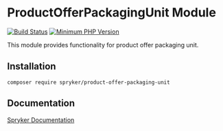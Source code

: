 # ProductOfferPackagingUnit Module
[![Build Status](https://travis-ci.org/spryker/product-offer-packaging-unit.svg)](https://travis-ci.org/spryker/product-offer-packaging-unit)
[![Minimum PHP Version](https://img.shields.io/badge/php-%3E%3D%207.2-8892BF.svg)](https://php.net/)

This module provides functionality for product offer packaging unit.

## Installation

```
composer require spryker/product-offer-packaging-unit
```

## Documentation

[Spryker Documentation](https://academy.spryker.com/developing_with_spryker/module_guide/modules.html)
